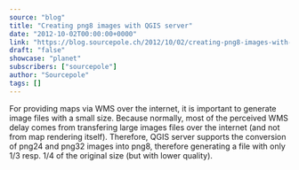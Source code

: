 ```yaml
---
source: "blog"
title: "Creating png8 images with QGIS server"
date: "2012-10-02T00:00:00+0000"
link: "https://blog.sourcepole.ch/2012/10/02/creating-png8-images-with-qgis-server/"
draft: "false"
showcase: "planet"
subscribers: ["sourcepole"]
author: "Sourcepole"
tags: []
---
```


For providing maps via WMS over the internet, it is important to generate image files with a small size. Because normally, most of the perceived WMS delay comes from transfering large images files over the internet (and not from map rendering itself). Therefore, QGIS server supports the conversion of png24 and png32 images into png8, therefore generating a file with only 1/3 resp. 1/4 of the original size (but with lower quality).

